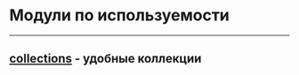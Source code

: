 # Модули по используемости
***

## **[collections](модули/collections/_collections%20-%20модуль.md)** - удобные коллекции